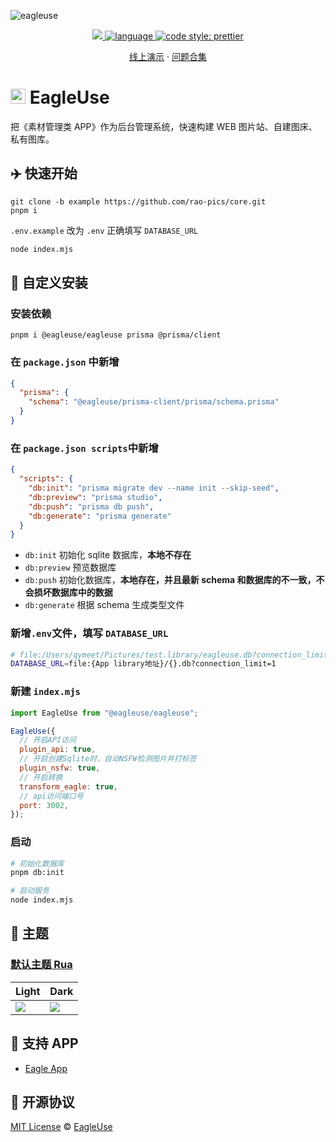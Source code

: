 ![eagleuse](https://github.com/meetqy/eagleuse/blob/develop/readme/preview.gif?raw=true)

<p align='center'>
    <a href="https://github.com/meetqy/eagleuse/blob/master/LICENSE" target="_blank">
        <img src="https://img.shields.io/github/license/meetqy/eagleuse"/>
    </a>
    <a href="https://www.typescriptlang.org" target="_black">
        <img src="https://img.shields.io/badge/language-TypeScript-blue.svg" alt="language">
    </a>
    <a href="https://github.com/prettier/prettier" target="_black"> 
        <img alt="code style: prettier" src="https://img.shields.io/badge/code_style-prettier-ff69b4.svg"/> 
    </a>
</p>

<p align='center'>
    <a href='https://rao.pics'>线上演示</a> ·
    <a href='https://github.com/meetqy/eagleuse/issues/61'>问题合集</a> 
</p>

# <img src='https://github.com/meetqy/eagleuse/raw/develop/themes/default/public/static/favicon.ico?raw=true' height="24px" width="24px" /> EagleUse

把《素材管理类 APP》作为后台管理系统，快速构建 WEB 图片站、自建图床、私有图库。

## ✈️ 快速开始

```
git clone -b example https://github.com/rao-pics/core.git
pnpm i
```

`.env.example` 改为 `.env` 正确填写 `DATABASE_URL`

```sh
node index.mjs
```

## 👀 自定义安装

### 安装依赖

```
pnpm i @eagleuse/eagleuse prisma @prisma/client
```

### 在 `package.json` 中新增

```json
{
  "prisma": {
    "schema": "@eagleuse/prisma-client/prisma/schema.prisma"
  }
}
```

### 在 `package.json scripts`中新增

```json
{
  "scripts": {
    "db:init": "prisma migrate dev --name init --skip-seed",
    "db:preview": "prisma studio",
    "db:push": "prisma db push",
    "db:generate": "prisma generate"
  }
}
```

- `db:init` 初始化 sqlite 数据库，**本地不存在**
- `db:preview` 预览数据库
- `db:push` 初始化数据库，**本地存在，并且最新 schema 和数据库的不一致，不会损坏数据库中的数据**
- `db:generate` 根据 schema 生成类型文件

### 新增`.env`文件，填写 `DATABASE_URL`

```sh
# file:/Users/qymeet/Pictures/test.library/eagleuse.db?connection_limit=1
DATABASE_URL=file:{App library地址}/{}.db?connection_limit=1
```

### 新建 `index.mjs`

```js
import EagleUse from "@eagleuse/eagleuse";

EagleUse({
  // 开启API访问
  plugin_api: true,
  // 开启创建Sqlite时，自动NSFW检测图片并打标签
  plugin_nsfw: true,
  // 开启转换
  transform_eagle: true,
  // api访问端口号
  port: 3002,
});
```

### 启动

```sh
# 初始化数据库
pnpm db:init

# 启动服务
node index.mjs
```

## 🎨 主题

### [默认主题 Rua](https://github.com/rao-pics/rua)

| Light                                                             | Dark                                                              |
| ----------------------------------------------------------------- | ----------------------------------------------------------------- |
| ![](https://github.com/rao-pics/rua/raw/main/readme/preview1.jpg) | ![](https://github.com/rao-pics/rua/raw/main/readme/preview2.jpg) |

## 📏 支持 APP

- [Eagle App](https://eagle.cool/)

## 📄 开源协议

[MIT License](https://github.com/meetqy/eagleuse/blob/master/LICENSE) © [EagleUse](https://github.com/eagleuse)
